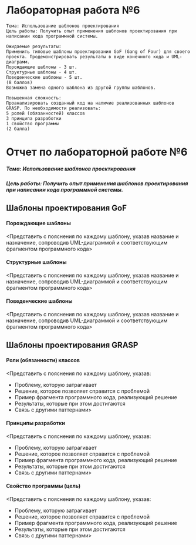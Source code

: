 # Лабораторная работа №6
```
Тема: Использование шаблонов проектирования
Цель работы: Получить опыт применения шаблонов проектирования при написании кода программной системы.

Ожидаемые результаты:
Применить типовые шаблоны проектирования GoF (Gang of Four) для своего проекта. Продемонстрировать результаты в виде конечного кода и UML-диаграмм.
Порождающие шаблоны - 3 шт.
Структурные шаблоны - 4 шт.
Поведенческие шаблоны - 5 шт.
(8 баллов)
Возможна замена одного шаблона из другой группы шаблонов.

Повышенная сложность:
Проанализировать созданный код на наличие реализованных шаблонов GRASP. По необходимости реализовать:
5 ролей (обязанностей) классов
3 принципа разработки
1 свойство программы
(2 балла)
```

# Отчет по лабораторной работе №6

##### Тема: Использование шаблонов проектирования
##### Цель работы: Получить опыт применения шаблонов проектирования при написании кода программной системы.

## Шаблоны проектирования GoF

#### Порождающие шаблоны
<Представить с пояснения по каждому шаблону, указав название и назначение, сопроводив UML-диаграммой и соответствующим фрагментом программного кода>

#### Структурные шаблоны
<Представить с пояснения по каждому шаблону, указав название и назначение, сопроводив UML-диаграммой и соответствующим фрагментом программного кода>

#### Поведенческие шаблоны
<Представить с пояснения по каждому шаблону, указав название и назначение, сопроводив UML-диаграммой и соответствующим фрагментом программного кода>


## Шаблоны проектирования GRASP

#### Роли (обязанности) классов
<Представить с пояснения по каждому шаблону, указав:
- Проблему, которую затрагивает
- Решение, которое позволяет справится с проблемой
- Пример фрагмента программного кода, реализующий решение
- Результаты, которые при этом достигаются
- Связь с другими паттернами>

#### Принципы разработки
<Представить с пояснения по каждому шаблону, указав:
- Проблему, которую затрагивает
- Решение, которое позволяет справится с проблемой
- Пример фрагмента программного кода, реализующий решение
- Результаты, которые при этом достигаются
- Связь с другими паттернами>

#### Свойство программы (цель)
<Представить с пояснения по каждому шаблону, указав:
- Проблему, которую затрагивает
- Решение, которое позволяет справится с проблемой
- Пример фрагмента программного кода, реализующий решение
- Результаты, которые при этом достигаются
- Связь с другими паттернами>
